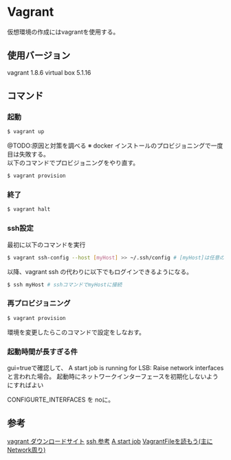 # Vagrant

仮想環境の作成にはvagrantを使用する。

## 使用バージョン

vagrant 1.8.6
virtual box 5.1.16

## コマンド

### 起動

```bash
$ vagrant up 
```
@TODO:原因と対策を調べる
※ docker インストールのプロビジョニングで一度目は失敗する。  
以下のコマンドでプロビジョニングをやり直す。

```bash
$ vagrant provision
```


### 終了

```bash
$ vagrant halt
```

### ssh設定

最初に以下のコマンドを実行

```bash
$ vagrant ssh-config --host [myHost] >> ~/.ssh/config # [myHost]は任意の文字列
```

以降、vagrant ssh の代わりに以下でもログインできるようになる。

```bash
$ ssh myHost # sshコマンドでmyHostに接続
```

### 再プロビジョニング

```bash
$ vagrant provision
```

環境を変更したらこのコマンドで設定をしなおす。


### 起動時間が長すぎる件

gui=trueで確認して、
A start job is running for LSB: Raise network interfacesと言われた場合。
起動時にネットワークインターフェースを初期化しないようにすればよい

 CONFIGURTE_INTERFACES を noに。

## 参考

[vagrant ダウンロードサイト][*1]
[ssh 参考][*2]
[A start job][*3]
[VagrantFileを読もう(主にNetwork周り)][*4]

[*1]:https://www.vagrantup.com/downloads.html
[*2]:http://qiita.com/Sanche/items/43d615beef05cd9417e2
[*3]:http://www.k.nakao.name/noisefactory/2014/12/09/2014-12-09-post_554/
[*4]:http://hao03.github.io/blog/2014/07/16/vagrant-network/
